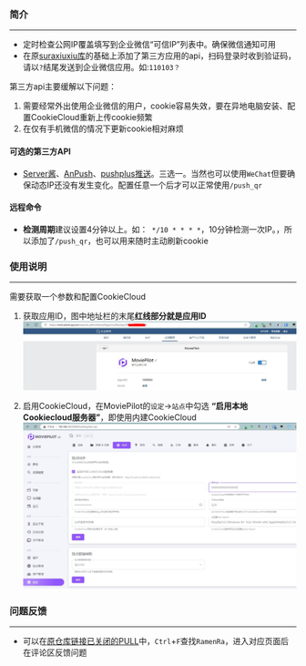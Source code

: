 ### 简介 
***
* 定时检查公网IP覆盖填写到企业微信“可信IP”列表中。确保微信通知可用
* 在原[suraxiuxiu库](https://github.com/suraxiuxiu/MoviePilot-Plugins/)的基础上添加了第三方应用的api，扫码登录时收到验证码，请以`?`结尾发送到企业微信应用。如:`110103？`

第三方api主要缓解以下问题：

1. 需要经常外出使用企业微信的用户，cookie容易失效，要在异地电脑安装、配置CookieCloud重新上传cookie频繁
2. 在仅有手机微信的情况下更新cookie相对麻烦




#### 可选的第三方API
* [Server酱](https://sct.ftqq.com/sendkey)、[AnPush](https://www.helloimg.com/)、[pushplus推送](https://www.pushplus.plus/push1.html)。三选一。当然也可以使用`WeChat`但要确保动态IP还没有发生变化。配置任意一个后才可以正常使用`/push_qr`

#### 远程命令
* **检测周期**建议设置4分钟以上。如：` */10 * * * *`，10分钟检测一次IP。，所以添加了`/push_qr`，也可以用来随时主动刷新cookie


### 使用说明
***
需要获取一个参数和配置CookieCloud

1. 获取应用ID，图中地址栏的末尾**红线部分就是应用ID**
![image](https://github.com/RamenRa/MoviePilot-Plugins/blob/main/docs/%E5%BA%94%E7%94%A8ID.JPG)

2. 启用CookieCloud，在MoviePilot的`设定`→`站点`中勾选 **“启用本地Cookiecloud服务器”**，即使用内建CookieCloud
![image](https://github.com/RamenRa/MoviePilot-Plugins/blob/main/docs/CC.JPG)


### 问题反馈
***
* 可以在[原仓库链接已关闭的PULL](https://github.com/jxxghp/MoviePilot-Plugins/pulls?q=is%3Apr+is%3Aclosed)中，`Ctrl`+`F`查找`RamenRa`，进入对应页面后在评论区反馈问题
